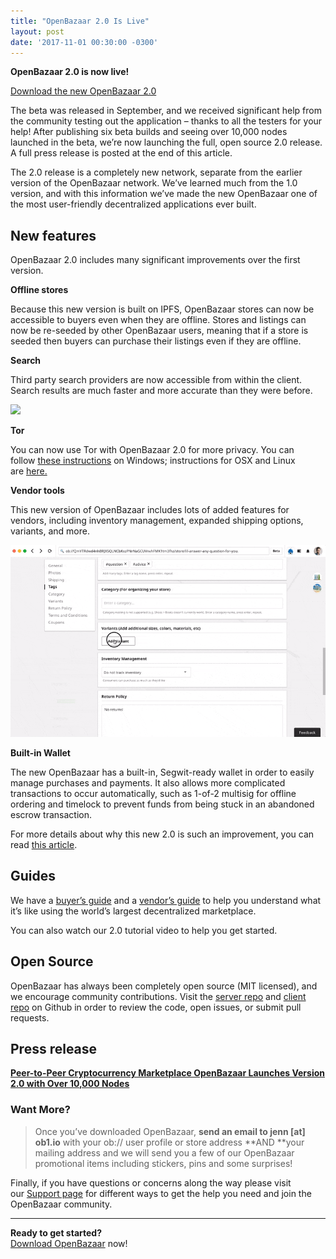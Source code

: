 ```yaml
---
title: "OpenBazaar 2.0 Is Live" 
layout: post
date: '2017-11-01 00:30:00 -0300'
---
```

        
**OpenBazaar 2.0 is now live!**

[Download the new OpenBazaar 2.0](https://www.openbazaar.org/download/)

The beta was released in September, and we received significant help from the community testing out the application – thanks to all the testers for your help! After publishing six beta builds and seeing over 10,000 nodes launched in the beta, we’re now launching the full, open source 2.0 release. A full press release is posted at the end of this article.

The 2.0 release is a completely new network, separate from the earlier version of the OpenBazaar network. We’ve learned much from the 1.0 version, and with this information we’ve made the new OpenBazaar one of the most user-friendly decentralized applications ever built.

New features
------------

OpenBazaar 2.0 includes many significant improvements over the first version.

**Offline stores**

Because this new version is built on IPFS, OpenBazaar stores can now be accessible to buyers even when they are offline. Stores and listings can now be re-seeded by other OpenBazaar users, meaning that if a store is seeded then buyers can purchase their listings even if they are offline.

**Search**

Third party search providers are now accessible from within the client. Search results are much faster and more accurate than they were before.

![](openbazaar-search.gif)

**Tor**

You can now use Tor with OpenBazaar 2.0 for more privacy. You can follow [these instructions](https://youtu.be/3taNePaXFoE) on Windows; instructions for OSX and Linux are [here.](https://github.com/OpenBazaar/openbazaar-desktop/wiki/Tor-Setup)

**Vendor tools**

This new version of OpenBazaar includes lots of added features for vendors, including inventory management, expanded shipping options, variants, and more.

![](openbazaar-2.0-variants.gif)

**Built-in Wallet**

The new OpenBazaar has a built-in, Segwit-ready wallet in order to easily manage purchases and payments. It also allows more complicated transactions to occur automatically, such as 1-of-2 multisig for offline ordering and timelock to prevent funds from being stuck in an abandoned escrow transaction.

For more details about why this new 2.0 is such an improvement, you can read [this article](https://www.openbazaar.org/blog/8-reasons-openbazaar-2-0-better-1-0/).

Guides
------

We have a [buyer’s guide](https://www.openbazaar.org/blog/openbazaar-buyer-guide-what-to-expect-when-buying-goods-services-on-the-worlds-largest-decentralized-marketplace/) and a [vendor’s guide](https://www.openbazaar.org/blog/openbazaar-vendor-guide-what-to-expect-when-selling-on-the-worlds-largest-decentralized-marketplace/) to help you understand what it’s like using the world’s largest decentralized marketplace.

You can also watch our 2.0 tutorial video to help you get started.

Open Source
-----------

OpenBazaar has always been completely open source (MIT licensed), and we encourage community contributions. Visit the [server repo](https://github.com/OpenBazaar/openbazaar-go) and [client repo](https://github.com/OpenBazaar/openbazaar-desktop) on Github in order to review the code, open issues, or submit pull requests.

Press release
-------------

[**Peer-to-Peer Cryptocurrency Marketplace OpenBazaar Launches Version 2.0 with Over 10,000 Nodes**](https://www.openbazaar.org/blog/peer-to-peer-cryptocurrency-marketplace-openbazaar-launches-version-2-0-with-over-10000-nodes/)

### Want More?

> Once you’ve downloaded OpenBazaar, **send an email to jenn \[at\] ob1.io** with your ob:// user profile or store address **AND **your mailing address and we will send you a few of our OpenBazaar promotional items including stickers, pins and some surprises!

Finally, if you have questions or concerns along the way please visit our [Support page](https://openbazaar.org/support) for different ways to get the help you need and join the OpenBazaar community.

* * *

**Ready to get started?**  
[Download OpenBazaar](https://openbazaar.org/download) now!